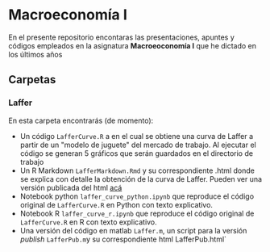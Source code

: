 ﻿# Macroeconomía I

En el presente repositorio encontaras las presentaciones, apuntes y códigos empleados en la asignatura **Macroeoconomía I** que he dictado en los últimos años

## Carpetas

### Laffer

En esta carpeta encontrarás (de momento):

* Un código  `LafferCurve.R` a en el cual se obtiene una curva de Laffer a partir de un "modelo de juguete" del mercado de trabajo. Al ejecutar el código se generan 5 gráficos que serán guardados en el directorio de trabajo
* Un R Markdown `LafferMarkdown.Rmd` y su correspondiente .html donde se explica con detalle la obtención de la curva de Laffer. Pueden ver una versión publicada del html [acá](http://rpubs.com/Kamecon/Laffer)
* Notebook python `laffer_curve_python.ipynb` que reproduce el código original de `LafferCurve.R` en Python con texto explicativo.
* Notebook R `laffer_curve_r.ipynb` que reproduce el código original de `LafferCurve.R` en R con texto explicativo.
* Una versión del código en matlab `Laffer.m`, un script para la versión *publish* `LafferPub.m`y su correspondiente html LafferPub.html`
